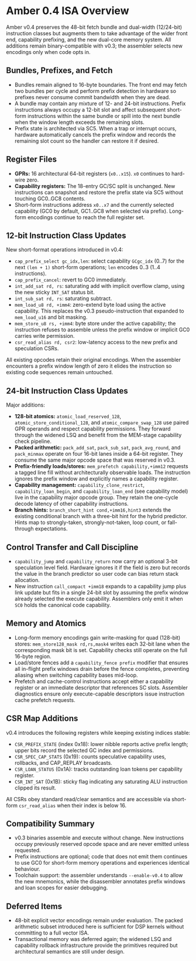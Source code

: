 # Amber 0.4 ISA Overview

Amber v0.4 preserves the 48-bit fetch bundle and dual-width (12/24-bit) instruction classes but augments them to take advantage of the wider front end, capability prefixing, and the new dual-core memory system. All additions remain binary-compatible with v0.3; the assembler selects new encodings only when code opts in.

## Bundles, Prefixes, and Fetch

- Bundles remain aligned to 16-byte boundaries. The front end may fetch two bundles per cycle and perform prefix detection in hardware so prefixes never consume commit bandwidth when they are dead.
- A bundle may contain any mixture of 12- and 24-bit instructions. Prefix instructions always occupy a 12-bit slot and affect subsequent short-form instructions within the same bundle or spill into the next bundle when the window length exceeds the remaining slots.
- Prefix state is architected via SC5. When a trap or interrupt occurs, hardware automatically cancels the prefix window and records the remaining slot count so the handler can restore it if desired.

## Register Files

- **GPRs:** 16 architectural 64-bit registers (`x0..x15`). `x0` continues to hard-wire zero.
- **Capability registers:** The 18-entry GC/SC split is unchanged. New instructions can snapshot and restore the prefix state via SC5 without touching GC0..GC8 contents.
- Short-form instructions address `x0..x7` and the currently selected capability (GC0 by default, GC1..GC8 when selected via prefix). Long-form encodings continue to reach the full register set.

## 12-bit Instruction Class Updates

New short-format operations introduced in v0.4:

- `cap_prefix_select gc_idx,len`: select capability `GCgc_idx` (0..7) for the next `(len + 1)` short-form operations; `len` encodes 0..3 (1..4 instructions).
- `cap_prefix_cancel`: revert to GC0 immediately.
- `int_add_sat rd, rs`: saturating add with implicit overflow clamp, using the new sticky `INT_SAT` status bit.
- `int_sub_sat rd, rs`: saturating subtract.
- `mem_load_u8 rd, +imm4`: zero-extend byte load using the active capability. This replaces the v0.3 pseudo-instruction that expanded to `mem_load_u16` and bit masking.
- `mem_store_u8 rs, +imm4`: byte store under the active capability; the instruction refuses to assemble unless the prefix window or implicit GC0 carries write permission.
- `csr_read_alias rd, csr2`: low-latency access to the new prefix and speculation CSRs.

All existing opcodes retain their original encodings. When the assembler encounters a prefix window length of zero it elides the instruction so existing code sequences remain untouched.

## 24-bit Instruction Class Updates

Major additions:

- **128-bit atomics:** `atomic_load_reserved_128`, `atomic_store_conditional_128`, and `atomic_compare_swap_128` use paired GPR operands and respect capability permissions. They forward through the widened LSQ and benefit from the MEM-stage capability check pipeline.
- **Packed arithmetic:** `pack_add_sat`, `pack_sub_sat`, `pack_avg_round`, and `pack_minmax` operate on four 16-bit lanes inside a 64-bit register. They consume the same major opcode space that was reserved in v0.3.
- **Prefix-friendly loads/stores:** `mem_prefetch capability,+imm12` requests a tagged line fill without architecturally observable loads. The instruction ignores the prefix window and explicitly names a capability register.
- **Capability management:** `capability_clone_restrict`, `capability_loan_begin`, and `capability_loan_end` (see capability model) live in the capability major opcode group. They retain the one-cycle decode latency of other capability instructions.
- **Branch hints:** `branch_short_hint cond,+imm16,hint3` extends the existing conditional branch with a three-bit hint for the hybrid predictor. Hints map to strongly-taken, strongly-not-taken, loop count, or fall-through expectations.

## Control Transfer and Call Discipline

- `capability_jump` and `capability_return` now carry an optional 3-bit speculation level field. Hardware ignores it if the field is zero but records the value in the branch predictor so user code can bias return stack allocation.
- New instruction `call_compact +imm18` expands to a capability jump plus link update but fits in a single 24-bit slot by assuming the prefix window already selected the execute capability. Assemblers only emit it when `SC0` holds the canonical code capability.

## Memory and Atomics

- Long-form memory encodings gain write-masking for quad (128-bit) stores: `mem_store128_mask rd,rs,mask4` writes each 32-bit lane when the corresponding mask bit is set. Capability checks still operate on the full 16-byte region.
- Load/store fences add a `capability_fence prefix` modifier that ensures all in-flight prefix windows drain before the fence completes, preventing aliasing when switching capability bases mid-loop.
- Prefetch and cache-control instructions accept either a capability register or an immediate descriptor that references SC slots. Assembler diagnostics ensure only execute-capable descriptors issue instruction cache prefetch requests.

## CSR Map Additions

v0.4 introduces the following registers while keeping existing indices stable:

- `CSR_PREFIX_STATE` (index 0x18): lower nibble reports active prefix length; upper bits record the selected GC index and permissions.
- `CSR_SPEC_CAP_STATS` (0x19): counts speculative capability uses, rollbacks, and CAP_REPLAY broadcasts.
- `CSR_LOAN_STATUS` (0x1A): tracks outstanding loan tokens per capability register.
- `CSR_INT_SAT` (0x1B): sticky flag indicating any saturating ALU instruction clipped its result.

All CSRs obey standard read/clear semantics and are accessible via short-form `csr_read_alias` when their index is below 16.

## Compatibility Summary

- v0.3 binaries assemble and execute without change. New instructions occupy previously reserved opcode space and are never emitted unless requested.
- Prefix instructions are optional; code that does not emit them continues to use GC0 for short-form memory operations and experiences identical behaviour.
- Toolchain support: the assembler understands `--enable-v0.4` to allow the new mnemonics, while the disassembler annotates prefix windows and loan scopes for easier debugging.

## Deferred Items

- 48-bit explicit vector encodings remain under evaluation. The packed arithmetic subset introduced here is sufficient for DSP kernels without committing to a full vector ISA.
- Transactional memory was deferred again; the widened LSQ and capability rollback infrastructure provide the primitives required but architectural semantics are still under design.
